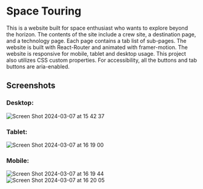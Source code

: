 # Space Touring

This is a website built for space enthusiast who wants to explore beyond the horizon. The contents of the site include a crew site, a destination page, and a technology page. Each page contains a tab list of sub-pages. The website is built with React-Router and animated with framer-motion. The website is responsive for mobile, tablet and desktop usage. This project also utilizes CSS custom properties. For accessibility, all the buttons and tab buttons are aria-enabled.



## Screenshots

### Desktop:
![Screen Shot 2024-03-07 at 15 42 37](https://github.com/1214443427/space-tour/assets/36424586/cd5ab35c-5287-48b7-b361-1ea6ca8d4410)

### Tablet:
![Screen Shot 2024-03-07 at 16 19 00](https://github.com/1214443427/space-tour/assets/36424586/6c632736-3d6a-4232-86e7-6609c80e5e4d)

### Mobile:
![Screen Shot 2024-03-07 at 16 19 44](https://github.com/1214443427/space-tour/assets/36424586/7d2f89f0-3157-49f4-a5a3-4817c13bbcd4)
![Screen Shot 2024-03-07 at 16 20 05](https://github.com/1214443427/space-tour/assets/36424586/493cfa8c-d447-458a-972b-23fe9e79ac1f)

